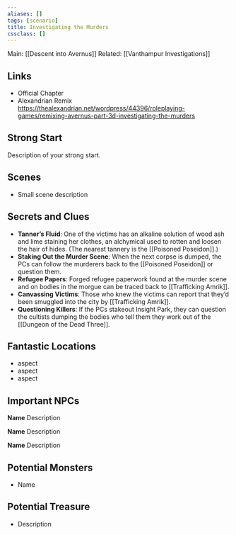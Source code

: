 ```yaml
---
aliases: []
tags: [scenario]
title: Investigating the Murders
cssclass: []
---
```


Main: [[Descent into Avernus]]
Related: [[Vanthampur Investigations]]

## Links

- Official Chapter
- Alexandrian Remix https://thealexandrian.net/wordpress/44396/roleplaying-games/remixing-avernus-part-3d-investigating-the-murders

## Strong Start

Description of your strong start.

## Scenes

- Small scene description

## Secrets and Clues

- **Tanner’s Fluid**: One of the victims has an alkaline solution of wood ash and lime staining her clothes, an alchymical used to rotten and loosen the hair of hides. (The nearest tannery is the [[Poisoned Poseidon]].)
- **Staking Out the Murder Scene**: When the next corpse is dumped, the PCs can follow the murderers back to the [[Poisoned Poseidon]] or question them.
- **Refugee Papers**: Forged refugee paperwork found at the murder scene and on bodies in the morgue can be traced back to [[Trafficking Amrik]].
- **Canvassing Victims**: Those who knew the victims can report that they’d been smuggled into the city by [[Trafficking Amrik]].
- **Questioning Killers**: If the PCs stakeout Insight Park, they can question the cultists dumping the bodies who tell them they work out of the [[Dungeon of the Dead Three]].

## Fantastic Locations

- aspect
- aspect
- aspect

## Important NPCs

**Name** Description

**Name** Description

**Name** Description

## Potential Monsters

- Name

## Potential Treasure

- Description

